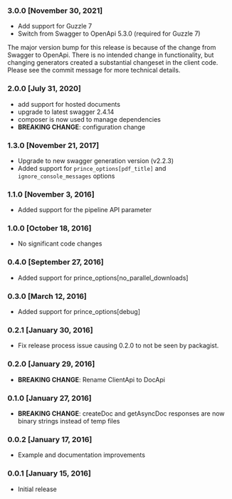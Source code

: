 ### 3.0.0 [November 30, 2021]
* Add support for Guzzle 7
* Switch from Swagger to OpenApi 5.3.0 (required for Guzzle 7)

The major version bump for this release is because of the change from
Swagger to OpenApi. There is no intended change in functionality, but
changing generators created a substantial changeset in the client
code. Please see the commit message for more technical details.

### 2.0.0 [July 31, 2020]
* add support for hosted documents
* upgrade to latest swagger 2.4.14
* composer is now used to manage dependencies
* **BREAKING CHANGE**: configuration change

### 1.3.0 [November 21, 2017]
* Upgrade to new swagger generation version (v2.2.3)
* Added support for `prince_options[pdf_title]` and `ignore_console_messages` options

### 1.1.0 [November 3, 2016]
* Added support for the pipeline API parameter

### 1.0.0 [October 18, 2016]
* No significant code changes

### 0.4.0 [September 27, 2016]
* Added support for prince_options[no_parallel_downloads]

### 0.3.0 [March 12, 2016]
* Added support for prince_options[debug]

### 0.2.1 [January 30, 2016]
* Fix release process issue causing 0.2.0 to not be seen by packagist.

### 0.2.0 [January 29, 2016]
* **BREAKING CHANGE**: Rename ClientApi to DocApi

### 0.1.0 [January 27, 2016]
* **BREAKING CHANGE**: createDoc and getAsyncDoc responses are now binary strings instead of temp files

### 0.0.2 [January 17, 2016]
* Example and documentation improvements

### 0.0.1 [January 15, 2016]
* Initial release
